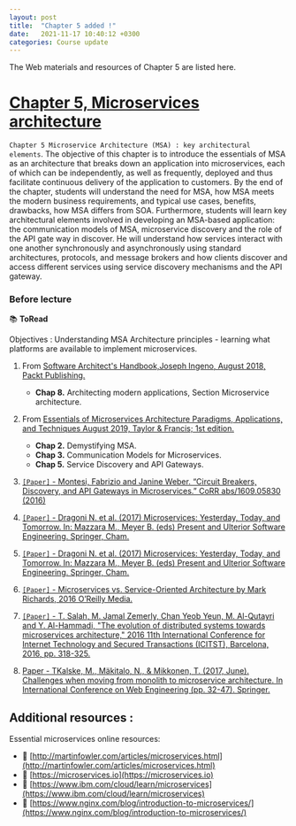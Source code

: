 ```yaml
---
layout: post
title:  "Chapter 5 added !"
date:   2021-11-17 10:40:12 +0300
categories: Course update
---
```


The Web materials and resources of Chapter 5 are listed here.

# [Chapter 5, Microservices architecture](https://github.com/neilabenlakhal/neilabenlakhal.github.io/tree/master/2020-2021Lecture/SOC/Chapter_5) 

 `Chapter 5 Microservice Architecture (MSA) : key architectural elements`. The objective of this chapter is to introduce the essentials of MSA as an architecture that breaks down an application into microservices, each of which can be independently, as well as frequently, deployed and thus facilitate continuous delivery of the application to customers. By the end of the chapter, students will understand the need for MSA, how MSA meets the modern business requirements, and typical use cases, benefits, drawbacks, how MSA differs from SOA. Furthermore, students will learn key architectural elements involved in developing an MSA-based application: the communication models of MSA, microservice discovery and the role of the API gate way in discover. He will understand how services interact with one another synchronously and asynchronously using standard architectures, protocols, and message brokers and how clients discover and access different services using service discovery mechanisms and the API gateway.  

### Before lecture  

📚 **ToRead**

Objectives :  Understanding MSA Architecture principles - learning what platforms are available to implement microservices.


1. From [Software Architect's Handbook,Joseph Ingeno, August 2018, Packt Publishing.](https://github.com/neilabenlakhal/neilabenlakhal.github.io/blob/master/2020-2021Lecture/SOC/Chapter5/ToRead/Software%20Architect’s%20Handbook%20Become%20a%20successful%20software%20architect%20by%20implementing%20effective%20architecture%20concepts.pdf.pdf)
    * **Chap 8.** Architecting modern applications, Section Microservice architecture.

2. From [Essentials of Microservices Architecture Paradigms, Applications, and Techniques August 2019, Taylor & Francis; 1st edition.](https://github.com/neilabenlakhal/neilabenlakhal.github.io/blob/master/2020-2021Lecture/SOC/Chapter5/ToRead/Essentials%20of%20Microservices%20Architecture%20Paradigms,%20Applications,%20and%20Techniques.pdf.pdf)
    * **Chap 2.**  Demystifying MSA.
    * **Chap 3.**  Communication Models for Microservices.
    * **Chap 5.**  Service Discovery and API Gateways.

3. [`[Paper]` - Montesi, Fabrizio and Janine Weber. “Circuit Breakers, Discovery, and API Gateways in Microservices.” CoRR abs/1609.05830 (2016)](https://github.com/neilabenlakhal/neilabenlakhal.github.io/blob/master/2020-2021Lecture/SOC/Chapter5/ToRead/1PaperCircuit%20Breakers,%20Discovery,%20and%20API%20Gateways%20in%20Microservices.pdf)

4. [`[Paper]` - Dragoni N. et al. (2017) Microservices: Yesterday, Today, and Tomorrow. In: Mazzara M., Meyer B. (eds) Present and Ulterior Software Engineering. Springer, Cham.](https://github.com/neilabenlakhal/neilabenlakhal.github.io/blob/master/2020-2021Lecture/SOC/Chapter5/ToRead/2paperMicroservices%20yesterday%20today%20and%20tomorrow.pdf)

5. [`[Paper]` - Dragoni N. et al. (2017) Microservices: Yesterday, Today, and Tomorrow. In: Mazzara M., Meyer B. (eds) Present and Ulterior Software Engineering. Springer, Cham.](https://github.com/neilabenlakhal/neilabenlakhal.github.io/blob/master/2020-2021Lecture/SOC/Chapter5/ToRead/2paperMicroservices%20yesterday%20today%20and%20tomorrow.pdf)

6. [`[Paper]` - Microservices vs. Service-Oriented Architecture by Mark Richards, 2016 O’Reilly Media.](https://github.com/neilabenlakhal/neilabenlakhal.github.io/blob/master/2020-2021Lecture/SOC/Chapter5/ToRead/3PaperMicroservices_vs_SOA_NGINX.pdf)

7. [`[Paper]` - T. Salah, M. Jamal Zemerly, Chan Yeob Yeun, M. Al-Qutayri and Y. Al-Hammadi, "The evolution of distributed systems towards microservices architecture," 2016 11th International Conference for Internet Technology and Secured Transactions (ICITST), Barcelona, 2016, pp. 318-325.](https://github.com/neilabenlakhal/neilabenlakhal.github.io/blob/master/2020-2021Lecture/SOC/Chapter5/ToRead/4paperTowardsMicroservicesArchitecture.pdf)

8. [Paper - TKalske, M., Mäkitalo, N., & Mikkonen, T. (2017, June). Challenges when moving from monolith to microservice architecture. In International Conference on Web Engineering (pp. 32-47). Springer.](https://github.com/neilabenlakhal/neilabenlakhal.github.io/blob/master/2020-2021Lecture/SOC/Chapter5/ToRead/5paperchallenges_moving_monolith.pdf)



## Additional resources :   

Essential microservices online resources:

- 🔗 [http://martinfowler.com/articles/microservices.html](http://martinfowler.com/articles/microservices.html)
- 🔗 [https://microservices.io](https://microservices.io)
- 🔗 [https://www.ibm.com/cloud/learn/microservices](https://www.ibm.com/cloud/learn/microservices)
- 🔗 [https://www.nginx.com/blog/introduction-to-microservices/](https://www.nginx.com/blog/introduction-to-microservices/)
